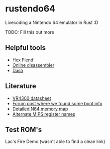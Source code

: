 # rustendo64
Livecoding a Nintendo 64 emulator in Rust :D

TODO: Fill this out more

## Helpful tools
- [Hex Fiend](http://ridiculousfish.com/hexfiend/)
- [Online disassembler](https://www.onlinedisassembler.com/odaweb/)
- [Dash](https://kapeli.com/dash)

## Literature
- [VR4300 datasheet](https://www.google.com/url?sa=t&rct=j&q=&esrc=s&source=web&cd=1&cad=rja&uact=8&ved=0ahUKEwjbiMKt9LTKAhVOzGMKHcwuBy0QFggcMAA&url=http%3A%2F%2Fdatasheets.chipdb.org%2FNEC%2FVr-Series%2FVr43xx%2FU10504EJ7V0UMJ1.pdf&usg=AFQjCNED46w96CmzooceZuXV0YSDUGVIIg&sig2=8cIzjmSRYuU5ugXVb0wyvg&bvm=bv.112064104,d.cGc)
- [Forum post where we found some boot info](http://www.emutalk.net/threads/53938-N64-tech-documentation)
- [Detailed N64 memory map](http://infrid.com/rcp64/docfiles/n64maps.txt)
- [Alternate MIPS register names](http://www.cs.umd.edu/class/sum2003/cmsc311/Notes/Mips/altReg.html)

## Test ROM's
Lac's Fire Demo (wasn't able to find a clean link)
